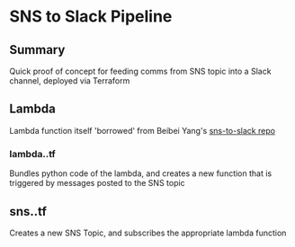 # SNS to Slack Pipeline
## Summary
Quick proof of concept for feeding comms from SNS topic into a Slack channel, deployed via Terraform

## Lambda
Lambda function itself 'borrowed' from Beibei Yang's [sns-to-slack repo](https://github.com/beibeiyang/sns-to-slack)

### lambda..tf
Bundles python code of the lambda, and creates a new function that is triggered by messages posted to the SNS topic

## sns..tf
Creates a new SNS Topic, and subscribes the appropriate lambda function
